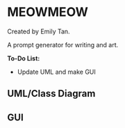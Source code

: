 # MEOWMEOW
Created by Emily Tan.

A prompt generator for writing and art.

**To-Do List:**
- Update UML and make GUI

## UML/Class Diagram

## GUI
